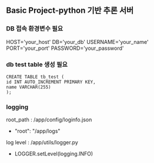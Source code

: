 ## Basic Project-python 기반 추론 서버

### DB 접속 환경변수 필요

HOST='your_host'
DB='your_db'
USERNAME='your_name'
PORT='your_port'
PASSWORD='your_password'

### db test table 생성 필요

```
CREATE TABLE tb_test (
id INT AUTO_INCREMENT PRIMARY KEY,
name VARCHAR(255)
);
```

### logging

root_path : /app/config/loginfo.json

- "root": "/app/logs"

log level : /app/utils/logger.py

- LOGGER.setLevel(logging.INFO)
